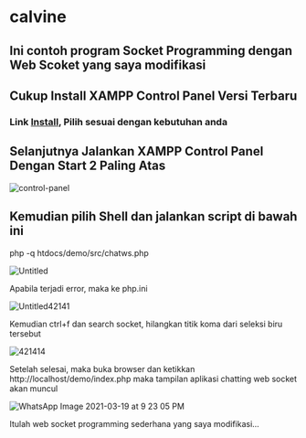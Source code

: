 # calvine
<h2>Ini contoh program Socket Programming dengan Web Scoket yang saya modifikasi</h2>

<h2>Cukup Install XAMPP Control Panel Versi Terbaru</h2>
<h3>Link <a href="https://www.apachefriends.org/download.html">Install</a>, Pilih sesuai dengan kebutuhan anda</h3>

<h2>Selanjutnya Jalankan XAMPP Control Panel Dengan Start 2 Paling Atas</h2>

![control-panel](https://user-images.githubusercontent.com/72307737/111792284-ae262580-88f6-11eb-8b10-9de7ea15177a.jpg)

<h2>Kemudian pilih Shell dan jalankan script di bawah ini</h2>

php -q htdocs/demo/src/chatws.php

![Untitled](https://user-images.githubusercontent.com/72307737/111792787-2c82c780-88f7-11eb-8c92-63896af724dd.png)

Apabila terjadi error, maka ke php.ini

![Untitled42141](https://user-images.githubusercontent.com/72307737/111793572-fb56c700-88f7-11eb-819b-60d01ae23f34.png)

Kemudian ctrl+f dan search socket, hilangkan titik koma dari seleksi biru tersebut

![421414](https://user-images.githubusercontent.com/72307737/111793641-0ad61000-88f8-11eb-9a26-c1e15d1902f5.png)

Setelah selesai, maka buka browser dan ketikkan http://localhost/demo/index.php maka tampilan aplikasi chatting web socket akan muncul

![WhatsApp Image 2021-03-19 at 9 23 05 PM](https://user-images.githubusercontent.com/72307737/111795047-6bb21800-88f9-11eb-8eb4-b5f3ec1b0ad2.jpeg)

Itulah web socket programming sederhana yang saya modifikasi...



